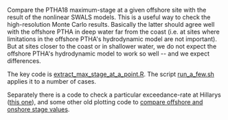 Compare the PTHA18 maximum-stage at a given offshore site with the result of the nonlinear SWALS models. This is a useful way to check the high-resolution Monte Carlo results. Basically the latter should agree well with the offshore PTHA in deep water far from the coast (i.e. at sites where limitations in the offshore PTHA's hydrodynamic model are not important). But at sites closer to the coast or in shallower water, we do not expect the offshore PTHA's hydrodynamic model to work so well -- and we expect differences.

The key code is [extract_max_stage_at_a_point.R](extract_max_stage_at_a_point.R). The script [run_a_few.sh](run_a_few.sh) applies it to a number of cases. 

Separately there is a code to check a particular exceedance-rate at Hillarys ([this one](check_hillarys.R)), and some other old plotting code to [compare offshore and onshore stage values](plot_offshore_vs_onshore_stage.R).
